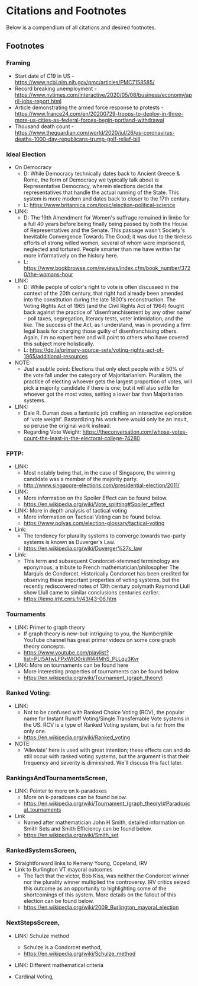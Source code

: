 # Citations and Footnotes
Below is a compendium of all citations and desired footnotes.

## Footnotes

### Framing
- Start date of C19 in US - https://www.ncbi.nlm.nih.gov/pmc/articles/PMC7158585/
- Record breaking unemployment - https://www.nytimes.com/interactive/2020/05/08/business/economy/april-jobs-report.html
- Article demonstrating the armed force response to protests - https://www.france24.com/en/20200729-troops-to-deploy-in-three-more-us-cities-as-federal-forces-begin-portland-withdrawal
- Thousand death count - https://www.theguardian.com/world/2020/jul/26/us-coronavirus-deaths-1000-day-republicans-trump-golf-relief-bill

### Ideal Election
- On Democracy
    - D: While Democracy technically dates back to Ancient Greece & Rome, the form of Democracy we typically talk about is Representative Democracy, wherein elections decide the representatives that handle the actual running of the State. This system is more modern and dates back to closer to the 17th century.
    - L: https://www.britannica.com/topic/election-political-science
- LINK:
    - D: The 19th Amendment for Women's suffrage remained in limbo for a full 40 years before being finally being passed by both the House of Representatives and the Senate. This passage wasn't Society's Inevitable Convergence Towards The Good; it was due to the tireless efforts of strong willed women, several of whom were imprisoned, neglected and tortured. People smarter than me have written far more informatively on the history here.
    - L: https://www.bookbrowse.com/reviews/index.cfm/book_number/3720/the-womans-hour
- LINK:
    - D: While people of color's right to vote is often discussed in the context of the 20th century, that right had already been amended into the constitution during the late 1800's reconstruction. The Voting Rights Act of 1965 (and the Civil Rights Act of 1964) fought back against the practice of 'disenfranchisement by any other name' - poll taxes, segregation, literacy tests, voter intimidation, and the like. The success of the Act, as I understand, was in providing a firm legal basis for charging those guilty of disenfranchising others. Again, I'm no expert here and will point to others who have covered this subject more holistically.
    - L: https://dp.la/primary-source-sets/voting-rights-act-of-1965/additional-resources
- NOTE:
    - Just a subtle point: Elections that only elect people with ≥ 50% of the vote fall under the category of Majoritarianism. Pluralism, the practice of electing whoever gets the largest proportion of votes, will pick a majority candidate if there is one; but it will also settle for whoever got the most votes, setting a lower bar than Majoritarian systems.
- LINK:
    - Dale R. Durran does a fantastic job crafting an interactive exploration of 'vote weight'. Bastardizing his work here would only be an insult, so peruse the original work instead.
    - Regarding Vote Weight: https://theconversation.com/whose-votes-count-the-least-in-the-electoral-college-74280

### FPTP:
- LINK:
    - Most notably being that, in the case of Singapore, the winning candidate was a member of the majority party.
    - http://www.singapore-elections.com/presidential-election/2011/
- LINK:
    - More information on the Spoiler Effect can be found below.
    - https://en.wikipedia.org/wiki/Vote_splitting#Spoiler_effect
- LINK: More in depth analysis of tactical voting
    - More information on Tactical Voting can be found below.
    - https://www.polyas.com/election-glossary/tactical-voting
- Link:
    - The tendency for plurality systems to converge towards two-party systems is known as Duverger's Law.
    - https://en.wikipedia.org/wiki/Duverger%27s_law
- Link:
    - This term and subsequent Condorcet-stemmed terminology are eponymous, a tribute to French mathematician/philosopher The Marquis de Condorcet. Historically Condorcet has been credited for observing these important properties of voting systems, but the recently rediscovered notes of 13th century polymath Raymond Llull show Llull came to similar conclusions centuries earlier.
    - https://lemo.irht.cnrs.fr/43/43-06.htm

### Tournaments
- LINK: Primer to graph theory
    - If graph theory is new-but-intriguing to you, the Numberphile YouTube channel has great primer videos on some core graph theory concepts.
    - https://www.youtube.com/playlist?list=PLt5AfwLFPxWIO0rkWl44MhS_PLLqu3Kvr
- LINK: More on tournaments can be found here
    - More interesting properties of tournaments can be found below.
    - https://en.wikipedia.org/wiki/Tournament_(graph_theory)

### Ranked Voting:
- LINK:
    - Not to be confused with Ranked Choice Voting (RCV), the popular name for Instant Runoff Voting/Single Transferrable Vote systems in the US. RCV is a type of Ranked Voting system, but is far from the only one.
    - https://en.wikipedia.org/wiki/Ranked_voting
- NOTE:
    - 'Alleviate' here is used with great intention; these effects can and do still occur with ranked voting systems, but the argument is that their frequency and severity is diminished. We'll discuss this fact later.

### RankingsAndTournamentsScreen,
- LINK: Pointer to more on k-paradoxes
    - More on k-paradoxes can be found below.
    - https://en.wikipedia.org/wiki/Tournament_(graph_theory)#Paradoxical_tournaments
- Link
    - Named after mathematician John H Smith, detailed information on Smith Sets and Smith Efficiency can be found below.
    - https://en.wikipedia.org/wiki/Smith_set

### RankedSystemsScreen,
- Straightforward links to Kemeny Young, Copeland, IRV
- Link to Burlington VT mayoral outcomes
    - The fact that the victor, Bob Kiss, was neither the Condorcet winner nor the plurality winner multiplied the controversy. IRV critics seized this outcome as an opportunity to highlighting some of the shortcomings of this system. More details on the fallout of this election can be found below.
    - https://en.wikipedia.org/wiki/2009_Burlington_mayoral_election

### NextStepsScreen,
- LINK: Schulze method
    - Schulze is a Condorcet method,
    - https://en.wikipedia.org/wiki/Schulze_method

- LINK: Different mathematical criteria


- Cardinal Voting,